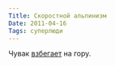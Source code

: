 ```yaml
---
Title: Скоростной альпинизм
Date: 2011-04-16
Tags: суперлюди
---
```


<div class="text">Чувак <a href="http://www.youtube.com/watch?v=G-dPjDYVKUY">взбегает</a> на гору.</div>